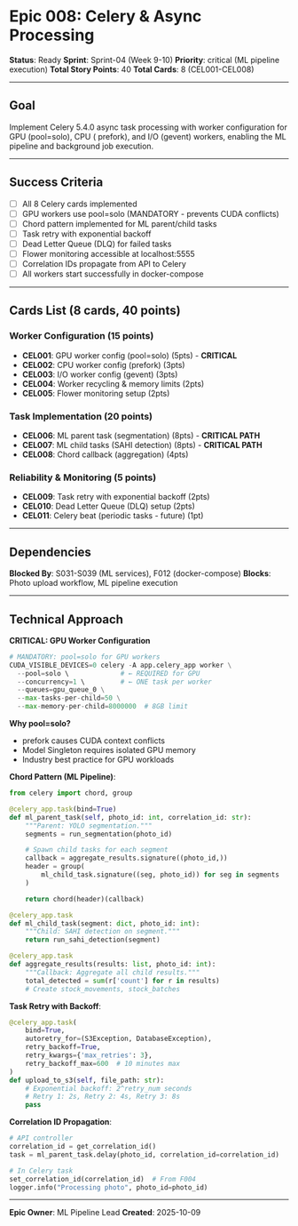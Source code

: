 # Epic 008: Celery & Async Processing

**Status**: Ready
**Sprint**: Sprint-04 (Week 9-10)
**Priority**: critical (ML pipeline execution)
**Total Story Points**: 40
**Total Cards**: 8 (CEL001-CEL008)

---

## Goal

Implement Celery 5.4.0 async task processing with worker configuration for GPU (pool=solo), CPU (
prefork), and I/O (gevent) workers, enabling the ML pipeline and background job execution.

---

## Success Criteria

- [ ] All 8 Celery cards implemented
- [ ] GPU workers use pool=solo (MANDATORY - prevents CUDA conflicts)
- [ ] Chord pattern implemented for ML parent/child tasks
- [ ] Task retry with exponential backoff
- [ ] Dead Letter Queue (DLQ) for failed tasks
- [ ] Flower monitoring accessible at localhost:5555
- [ ] Correlation IDs propagate from API to Celery
- [ ] All workers start successfully in docker-compose

---

## Cards List (8 cards, 40 points)

### Worker Configuration (15 points)

- **CEL001**: GPU worker config (pool=solo) (5pts) - **CRITICAL**
- **CEL002**: CPU worker config (prefork) (3pts)
- **CEL003**: I/O worker config (gevent) (3pts)
- **CEL004**: Worker recycling & memory limits (2pts)
- **CEL005**: Flower monitoring setup (2pts)

### Task Implementation (20 points)

- **CEL006**: ML parent task (segmentation) (8pts) - **CRITICAL PATH**
- **CEL007**: ML child tasks (SAHI detection) (8pts) - **CRITICAL PATH**
- **CEL008**: Chord callback (aggregation) (4pts)

### Reliability & Monitoring (5 points)

- **CEL009**: Task retry with exponential backoff (2pts)
- **CEL010**: Dead Letter Queue (DLQ) setup (2pts)
- **CEL011**: Celery beat (periodic tasks - future) (1pt)

---

## Dependencies

**Blocked By**: S031-S039 (ML services), F012 (docker-compose)
**Blocks**: Photo upload workflow, ML pipeline execution

---

## Technical Approach

**CRITICAL: GPU Worker Configuration**

```python
# MANDATORY: pool=solo for GPU workers
CUDA_VISIBLE_DEVICES=0 celery -A app.celery_app worker \
  --pool=solo \             # ← REQUIRED for GPU
  --concurrency=1 \         # ← ONE task per worker
  --queues=gpu_queue_0 \
  --max-tasks-per-child=50 \
  --max-memory-per-child=8000000  # 8GB limit
```

**Why pool=solo?**

- prefork causes CUDA context conflicts
- Model Singleton requires isolated GPU memory
- Industry best practice for GPU workloads

**Chord Pattern (ML Pipeline)**:

```python
from celery import chord, group

@celery_app.task(bind=True)
def ml_parent_task(self, photo_id: int, correlation_id: str):
    """Parent: YOLO segmentation."""
    segments = run_segmentation(photo_id)

    # Spawn child tasks for each segment
    callback = aggregate_results.signature((photo_id,))
    header = group(
        ml_child_task.signature((seg, photo_id)) for seg in segments
    )

    return chord(header)(callback)

@celery_app.task
def ml_child_task(segment: dict, photo_id: int):
    """Child: SAHI detection on segment."""
    return run_sahi_detection(segment)

@celery_app.task
def aggregate_results(results: list, photo_id: int):
    """Callback: Aggregate all child results."""
    total_detected = sum(r['count'] for r in results)
    # Create stock_movements, stock_batches
```

**Task Retry with Backoff**:

```python
@celery_app.task(
    bind=True,
    autoretry_for=(S3Exception, DatabaseException),
    retry_backoff=True,
    retry_kwargs={'max_retries': 3},
    retry_backoff_max=600  # 10 minutes max
)
def upload_to_s3(self, file_path: str):
    # Exponential backoff: 2^retry_num seconds
    # Retry 1: 2s, Retry 2: 4s, Retry 3: 8s
    pass
```

**Correlation ID Propagation**:

```python
# API controller
correlation_id = get_correlation_id()
task = ml_parent_task.delay(photo_id, correlation_id=correlation_id)

# In Celery task
set_correlation_id(correlation_id)  # From F004
logger.info("Processing photo", photo_id=photo_id)
```

---

**Epic Owner**: ML Pipeline Lead
**Created**: 2025-10-09
